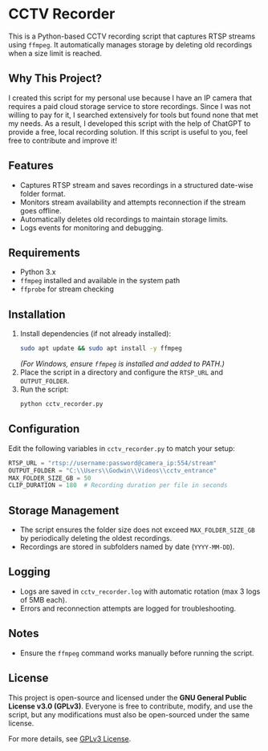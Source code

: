 # CCTV Recorder

This is a Python-based CCTV recording script that captures RTSP streams using `ffmpeg`. It automatically manages storage by deleting old recordings when a size limit is reached.

## Why This Project?
I created this script for my personal use because I have an IP camera that requires a paid cloud storage service to store recordings. Since I was not willing to pay for it, I searched extensively for tools but found none that met my needs. As a result, I developed this script with the help of ChatGPT to provide a free, local recording solution. If this script is useful to you, feel free to contribute and improve it!

## Features
- Captures RTSP stream and saves recordings in a structured date-wise folder format.
- Monitors stream availability and attempts reconnection if the stream goes offline.
- Automatically deletes old recordings to maintain storage limits.
- Logs events for monitoring and debugging.

## Requirements
- Python 3.x
- `ffmpeg` installed and available in the system path
- `ffprobe` for stream checking

## Installation
1. Install dependencies (if not already installed):
   ```sh
   sudo apt update && sudo apt install -y ffmpeg
   ```
   *(For Windows, ensure `ffmpeg` is installed and added to PATH.)*
2. Place the script in a directory and configure the `RTSP_URL` and `OUTPUT_FOLDER`.
3. Run the script:
   ```sh
   python cctv_recorder.py
   ```

## Configuration
Edit the following variables in `cctv_recorder.py` to match your setup:
```python
RTSP_URL = "rtsp://username:password@camera_ip:554/stream"
OUTPUT_FOLDER = "C:\\Users\\Godwin\\Videos\\cctv_entrance"
MAX_FOLDER_SIZE_GB = 50
CLIP_DURATION = 180  # Recording duration per file in seconds
```

## Storage Management
- The script ensures the folder size does not exceed `MAX_FOLDER_SIZE_GB` by periodically deleting the oldest recordings.
- Recordings are stored in subfolders named by date (`YYYY-MM-DD`).

## Logging
- Logs are saved in `cctv_recorder.log` with automatic rotation (max 3 logs of 5MB each).
- Errors and reconnection attempts are logged for troubleshooting.

## Notes
- Ensure the `ffmpeg` command works manually before running the script.

## License
This project is open-source and licensed under the **GNU General Public License v3.0 (GPLv3)**. Everyone is free to contribute, modify, and use the script, but any modifications must also be open-sourced under the same license.

For more details, see [GPLv3 License](https://www.gnu.org/licenses/gpl-3.0.en.html).
